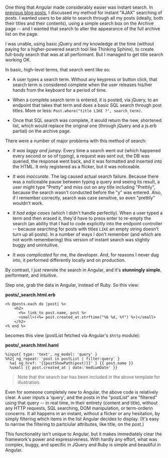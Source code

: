 One thing that Angular made considerably easier was instant search. In [previous blog posts](http://www.sashafklein.com/posts#/instant-ajax-search), I discussed my method for instant "AJAX" searching of posts. I wanted users to be able to search through all my posts (ideally, both their titles and their contents), using a simple search box on the Archive page -- and I wanted that search to alter the appearance of the full archive list on the page.

I was unable, using basic jQuery and my knowledge at the time (without paying for a higher-powered search tool like Thinking Sphinx), to create full-body search that was at all performant. But I managed to get title search working OK.

In basic, high-level terms, that search went like so:

* A user types a search term. Without any keypress or button click, that search term is considered complete when the user releases his/her hands from the keyboard for a period of time.

* When a complete search term is entered, it is posted, via jQuery, to an endpoint that takes that term and does a basic SQL search through post titles. More or less: `Post.where("title LIKE ?", search_term)`.

* Once that SQL search was complete, it would return the new, shortened list, which would replace the original one (through jQuery and a js.erb partial) on the archive page.

There were a number of major problems with this method of search:

* *It was laggy and jumpy.* Every time a search went out (which happened every second or so of typing), a request was sent out, the DB was queried, the response went back, and it was formatted and inserted into the HTML. It only registered as a flicker, but it was noticeable.

* *It was inaccurate.* The lag caused actual search failure. Because there was a noticeable pause between typing a query and seeing its result, a user might type "Pretty" and miss out on any title including "Prettily", because the search wasn't conducted before the "y" was entered. Also, if I remember correctly, search was case sensitive, so even "prettily" wouldn't work.

* *It had edge cases* (which I didn't handle perfectly). When a user typed a term and then erased it, they'd have to press enter to re-empty the search (an ability that I had to code explicitly into the endpoint controller -- because searching for posts with titles `LIKE` an empty string doesn't turn up all posts). In a number of ways I don't remember (and which are not worth remembering) this version of instant search was slightly buggy and unintuitive.

* *It was complicated* for me, the developer. And, for reasons I never dug into, it performed differently locally and on production.

By contrast, I just rewrote the search in Angular, and it's **stunningly simple**, performant, and intuitive.

Step one, grab the data in Angular, instead of Ruby. So this view:

**posts/_search.html.erb**
```erb
<% @posts.each do |post| %>
    <h2>
      <%= link_to post.name, post %>
      <small>(<%= post.created_at.strftime("%b %d, %Y") %>)</small>
    </h2>
<% end %>
```

becomes this view (postList fetched via Angular's `$http` module):

**posts/_search.html.haml**
```haml
%input{ type: 'text', ng_model: 'query' }
%h2{ ng_repeat: 'post in postList | filter:query' }
  %a{ ng_href: '{{postShowPath(post)}}' } {{ post.name }}
  %small {{ post.created_at | date:'mediumDate' }}
```

> Note that the search bar has been included in the above template for illustration.

Even for someone completely new to Angular, the above code is relatively clear. A user inputs a 'query', and the posts in the "postList" are "filtered" using that query -- in real time, in their entirety (content and title), without any HTTP requests, SQL searching, DOM manipulation, or term-orderin concerns. It all happens in an instant, without a flicker or any hesitation, by simply filtering which items in the list Angular decides to display. (It's easy to narrow the filtering to partciular attributes, like title, on the post.)

This functionality isn't unique to Angular, but it makes immediately clear the framework's power and expressiveness. With hardly any effort, what was complex, buggy, and specific in JQuery and Ruby is simple and beautiful in Angular.